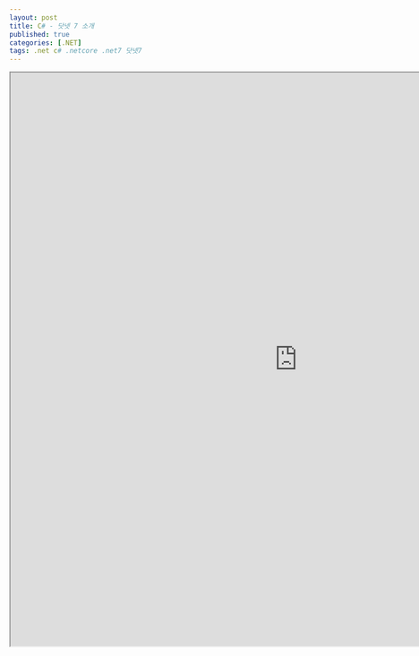 ```yaml
---
layout: post
title: C# - 닷넷 7 소개
published: true
categories: [.NET]
tags: .net c# .netcore .net7 닷넷7
---  
```

<iframe width="1024" height="1024" src="https://docs.google.com/document/d/e/2PACX-1vTcIQBye4sv2Xyafci700qyNsLGYPiiRtUzzKp1vEvNimo4he2R711hi77ira4BmoyNAir0IeVNIa7S/pub?embedded=true"></iframe>    
   